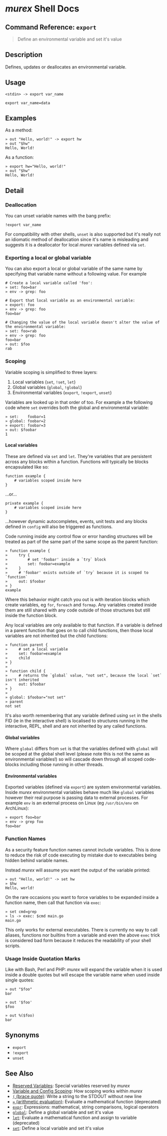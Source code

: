 # _murex_ Shell Docs

## Command Reference: `export`

> Define an environmental variable and set it's value

## Description

Defines, updates or deallocates an environmental variable.

## Usage

    <stdin> -> export var_name
    
    export var_name=data

## Examples

As a method:

    » out "Hello, world!" -> export hw
    » out "$hw"
    Hello, World!
    
As a function:

    » export hw="Hello, world!"
    » out "$hw"
    Hello, World!

## Detail

### Deallocation

You can unset variable names with the bang prefix:

    !export var_name
    
For compatibility with other shells, `unset` is also supported but it's really
not an idiomatic method of deallocation since it's name is misleading and
suggests it is a deallocator for local _murex_ variables defined via `set`.

### Exporting a local or global variable

You can also export a local or global variable of the same name by specifying
that variable name without a following value. For example

    # Create a local variable called 'foo':
    » set: foo=bar
    » env -> grep: foo
    
    # Export that local variable as an environmental variable:
    » export: foo
    » env -> grep: foo
    foo=bar
    
    # Changing the value of the local variable doesn't alter the value of the environmental variable:
    » set: foo=rab
    » env -> grep: foo
    foo=bar
    » out: $foo
    rab
    
### Scoping

Variable scoping is simplified to three layers:

1. Local variables (`set`, `!set`, `let`)
2. Global variables (`global`, `!global`)
3. Environmental variables (`export`, `!export`, `unset`)

Variables are looked up in that order of too. For example a the following
code where `set` overrides both the global and environmental variable:

    » set:    foobar=1
    » global: foobar=2
    » export: foobar=3
    » out: $foobar
    1
    
#### Local variables

These are defined via `set` and `let`. They're variables that are persistent
across any blocks within a function. Functions will typically be blocks
encapsulated like so:

    function example {
        # variables scoped inside here
    }
    
...or...

    private example {
        # variables scoped inside here
    }
    
    
...however dynamic autocompletes, events, unit tests and any blocks defined in
`config` will also be triggered as functions.

Code running inside any control flow or error handing structures will be
treated as part of the same part of the same scope as the parent function:

    » function example {
    »     try {
    »         # set 'foobar' inside a `try` block
    »         set: foobar=example
    »     }
    »     # 'foobar' exists outside of `try` because it is scoped to `function`
    »     out: $foobar
    » }
    example
    
Where this behavior might catch you out is with iteration blocks which create
variables, eg `for`, `foreach` and `formap`. Any variables created inside them
are still shared with any code outside of those structures but still inside the
function block.

Any local variables are only available to that function. If a variable is
defined in a parent function that goes on to call child functions, then those
local variables are not inherited but the child functions:

    » function parent {
    »     # set a local variable
    »     set: foobar=example
    »     child
    » }
    » 
    » function child {
    »     # returns the `global` value, "not set", because the local `set` isn't inherited
    »     out: $foobar
    » }
    » 
    » global: $foobar="not set"
    » parent
    not set
    
It's also worth remembering that any variable defined using `set` in the shells
FID (ie in the interactive shell) is localised to structures running in the
interactive, REPL, shell and are not inherited by any called functions.

#### Global variables

Where `global` differs from `set` is that the variables defined with `global`
will be scoped at the global shell level (please note this is not the same as
environmental variables!) so will cascade down through all scoped code-blocks
including those running in other threads.

#### Environmental variables

Exported variables (defined via `export`) are system environmental variables.
Inside _murex_ environmental variables behave much like `global` variables
however their real purpose is passing data to external processes. For example
`env` is an external process on Linux (eg `/usr/bin/env` on ArchLinux):

    » export foo=bar
    » env -> grep foo
    foo=bar
    
### Function Names

As a security feature function names cannot include variables. This is done to
reduce the risk of code executing by mistake due to executables being hidden
behind variable names.

Instead _murex_ will assume you want the output of the variable printed:

    » out "Hello, world!" -> set hw
    » $hw
    Hello, world!
    
On the rare occasions you want to force variables to be expanded inside a
function name, then call that function via `exec`:

    » set cmd=grep
    » ls -> exec: $cmd main.go
    main.go
    
This only works for external executables. There is currently no way to call
aliases, functions nor builtins from a variable and even the above `exec` trick
is considered bad form because it reduces the readability of your shell scripts.

### Usage Inside Quotation Marks

Like with Bash, Perl and PHP: _murex_ will expand the variable when it is used
inside a double quotes but will escape the variable name when used inside single
quotes:

    » out "$foo"
    bar
    
    » out '$foo'
    $foo
    
    » out %($foo)
    bar

## Synonyms

* `export`
* `!export`
* `unset`


## See Also

* [Reserved Variables](../user-guide/reserved-vars.md):
  Special variables reserved by _murex_
* [Variable and Config Scoping](../user-guide/scoping.md):
  How scoping works within _murex_
* [`(` (brace quote)](../commands/brace-quote.md):
  Write a string to the STDOUT without new line
* [`=` (arithmetic evaluation)](../commands/equ.md):
  Evaluate a mathematical function (deprecated)
* [`expr`](../commands/expr.md):
  Expressions: mathematical, string comparisons, logical operators
* [`global`](../commands/global.md):
  Define a global variable and set it's value
* [`let`](../commands/let.md):
  Evaluate a mathematical function and assign to variable (deprecated)
* [`set`](../commands/set.md):
  Define a local variable and set it's value